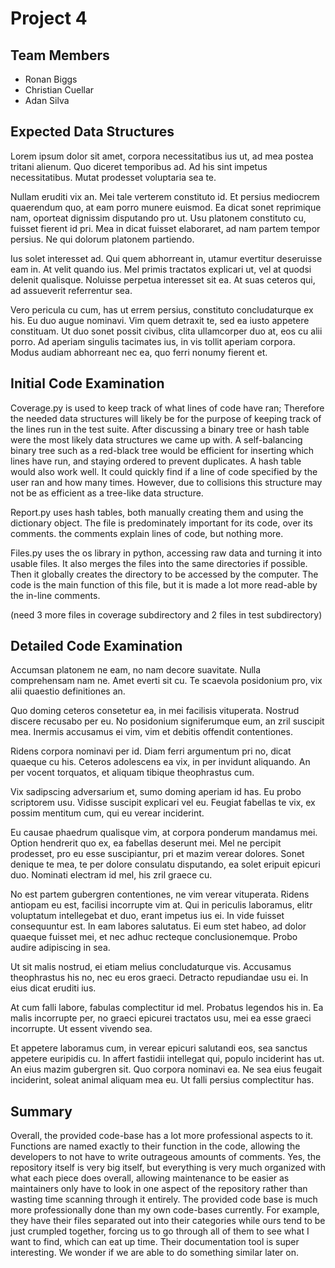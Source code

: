 
# Project 4

## Team Members

- Ronan Biggs
- Christian Cuellar
- Adan Silva

## Expected Data Structures

Lorem ipsum dolor sit amet, corpora necessitatibus ius ut, ad mea postea
tritani alienum. Quo diceret temporibus ad. Ad his sint impetus
necessitatibus. Mutat prodesset voluptaria sea te.

Nullam eruditi vix an. Mei tale verterem constituto id. Et persius
mediocrem quaerendum quo, at eam porro munere euismod. Ea dicat sonet
reprimique nam, oporteat dignissim disputando pro ut. Usu platonem
constituto cu, fuisset fierent id pri. Mea in dicat fuisset elaboraret,
ad nam partem tempor persius. Ne qui dolorum platonem partiendo.

Ius solet interesset ad. Qui quem abhorreant in, utamur evertitur
deseruisse eam in. At velit quando ius. Mel primis tractatos explicari
ut, vel at quodsi delenit qualisque. Noluisse perpetua interesset sit
ea. At suas ceteros qui, ad assueverit referrentur sea.

Vero pericula cu cum, has ut errem persius, constituto concludaturque ex
his. Eu duo augue nominavi. Vim quem detraxit te, sed ea iusto appetere
constituam. Ut duo sonet possit civibus, clita ullamcorper duo at, eos
cu alii porro. Ad aperiam singulis tacimates ius, in vis tollit aperiam
corpora. Modus audiam abhorreant nec ea, quo ferri nonumy fierent et.

## Initial Code Examination

Coverage.py is used to keep track of what lines of code have ran; Therefore the needed data structures will likely be for the purpose of keeping track of the lines run in the test suite. After discussing a binary tree or hash table were the most likely data structures we came up with. A self-balancing binary tree such as a red-black tree would be efficient for inserting which lines have run, and staying ordered to prevent duplicates. A hash table would also work well. It could quickly find if a line of code specified by the user ran and how many times. However, due to collisions this structure may not be as efficient as a tree-like data structure.

Report.py uses hash tables, both manually creating them and using the dictionary object. The file is predominately important for its code, over its comments. the comments explain lines of code, but nothing more.

Files.py uses the os library in python, accessing raw data and turning it into usable files. It also merges the files into the same directories if possible. Then it globally creates the directory to be accessed by the computer. The code is the main function of this file, but it is made a lot more read-able by the in-line comments.

(need 3 more files in coverage subdirectory and 2 files in test subdirectory)

## Detailed Code Examination

Accumsan platonem ne eam, no nam decore suavitate. Nulla comprehensam
nam ne. Amet everti sit cu. Te scaevola posidonium pro, vix alii
quaestio definitiones an.

Quo doming ceteros consetetur ea, in mei facilisis vituperata. Nostrud
discere recusabo per eu. No posidonium signiferumque eum, an zril
suscipit mea. Inermis accusamus ei vim, vim et debitis offendit
contentiones.

Ridens corpora nominavi per id. Diam ferri argumentum pri no, dicat
quaeque cu his. Ceteros adolescens ea vix, in per invidunt aliquando. An
per vocent torquatos, et aliquam tibique theophrastus cum.

Vix sadipscing adversarium et, sumo doming aperiam id has. Eu probo
scriptorem usu. Vidisse suscipit explicari vel eu. Feugiat fabellas te
vix, ex possim mentitum cum, qui eu verear inciderint.

Eu causae phaedrum qualisque vim, at corpora ponderum mandamus
mei. Option hendrerit quo ex, ea fabellas deserunt mei. Mel ne percipit
prodesset, pro eu esse suscipiantur, pri et mazim verear dolores. Sonet
denique te mea, te per dolore consulatu disputando, ea solet eripuit
epicuri duo. Nominati electram id mel, his zril graece cu.

No est partem gubergren contentiones, ne vim verear vituperata. Ridens
antiopam eu est, facilisi incorrupte vim at. Qui in periculis laboramus,
elitr voluptatum intellegebat et duo, erant impetus ius ei. In vide
fuisset consequuntur est. In eam labores salutatus. Ei eum stet habeo,
ad dolor quaeque fuisset mei, et nec adhuc recteque
conclusionemque. Probo audire adipiscing in sea.

Ut sit malis nostrud, ei etiam melius concludaturque vis. Accusamus
theophrastus his no, nec eu eros graeci. Detracto repudiandae usu ei. In
eius dicat eruditi ius.

At cum falli labore, fabulas complectitur id mel. Probatus legendos his
in. Ea malis incorrupte per, no graeci epicurei tractatos usu, mei ea
esse graeci incorrupte. Ut essent vivendo sea.

Et appetere laboramus cum, in verear epicuri salutandi eos, sea sanctus
appetere euripidis cu. In affert fastidii intellegat qui, populo
inciderint has ut. An eius mazim gubergren sit. Quo corpora nominavi
ea. Ne sea eius feugait inciderint, soleat animal aliquam mea eu. Ut
falli persius complectitur has.

## Summary

Overall, the provided code-base has a lot more professional aspects to it.
Functions are named exactly to their function in the code, allowing the
developers to not have to write outrageous amounts of comments. Yes, the
repository itself is very big itself, but everything is very much organized with what each piece
does overall, allowing maintenance to be easier as maintainers only have to look in one
aspect of the repository rather than wasting time scanning through it entirely. The provided
code base is much more professionally done than my own code-bases currently. For example,
they have their files separated out into their categories while ours tend to be just crumpled together,
forcing us to go through all of them to see what I want to find, which can eat up time.
Their documentation tool is super interesting. We wonder if we are able to do something similar later on.
